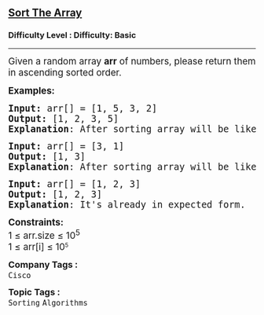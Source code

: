 <h2><a href="https://www.geeksforgeeks.org/problems/sort-the-array0055/1">Sort The Array</a></h2><h3>Difficulty Level : Difficulty: Basic</h3><hr><div class="problems_problem_content__Xm_eO"><p><span style="font-size: 14pt;">Given a random array&nbsp;<strong>arr</strong> of numbers, please return them in ascending sorted order.&nbsp;</span></p>
<p><span style="font-size: 14pt;"><strong>Examples:</strong></span></p>
<pre><span style="font-size: 14pt;"><strong>Input: </strong>arr[] = [1, 5, 3, 2]
<strong>Output:</strong> [1, 2, 3, 5]
<strong>Explanation</strong>: After sorting array will be like [1, 2, 3, 5].</span></pre>
<pre><span style="font-size: 14pt;"><strong>Input: </strong>arr[] = [3, 1]
<strong>Output:</strong> [1, 3]
<strong>Explanation</strong>: After sorting array will be like [1, 3].</span></pre>
<pre><span style="font-size: 14pt;"><strong>Input: </strong>arr[] = [1, 2, 3]
<strong>Output:</strong> [1, 2, 3]
<strong>Explanation</strong>: It's already in expected form.</span></pre>
<p><span style="font-size: 14pt;"><strong>Constraints:</strong><br>1 ≤ arr.size ≤ 10<sup>5<br></sup>1 </span><span style="font-size: 18.6667px; font-family: -apple-system, BlinkMacSystemFont, 'Segoe UI', Roboto, Oxygen, Ubuntu, Cantarell, 'Open Sans', 'Helvetica Neue', sans-serif;">≤</span><span style="font-size: 14pt; font-family: -apple-system, BlinkMacSystemFont, 'Segoe UI', Roboto, Oxygen, Ubuntu, Cantarell, 'Open Sans', 'Helvetica Neue', sans-serif;">&nbsp;arr[i]&nbsp;</span><span style="font-size: 18.6667px; font-family: -apple-system, BlinkMacSystemFont, 'Segoe UI', Roboto, Oxygen, Ubuntu, Cantarell, 'Open Sans', 'Helvetica Neue', sans-serif;">≤&nbsp;</span><span style="font-family: -apple-system, BlinkMacSystemFont, 'Segoe UI', Roboto, Oxygen, Ubuntu, Cantarell, 'Open Sans', 'Helvetica Neue', sans-serif; font-size: 18.6667px;">10</span><sup style="font-family: -apple-system, BlinkMacSystemFont, 'Segoe UI', Roboto, Oxygen, Ubuntu, Cantarell, 'Open Sans', 'Helvetica Neue', sans-serif;">5</sup></p></div><p><span style=font-size:18px><strong>Company Tags : </strong><br><code>Cisco</code>&nbsp;<br><p><span style=font-size:18px><strong>Topic Tags : </strong><br><code>Sorting</code>&nbsp;<code>Algorithms</code>&nbsp;